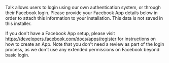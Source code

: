 Talk allows users to login using our own authentication system, or through their
Facebook login. Please provide your Facebook App details below in order to
attach this information to your installation. This data is not saved in this
installer.

If you don't have a Facebook App setup, please visit
https://developers.facebook.com/docs/apps/register for instructions on how to
create an App. Note that you don't need a review as part of the login process,
as we don't use any extended permissions on Facebook beyond basic login.

